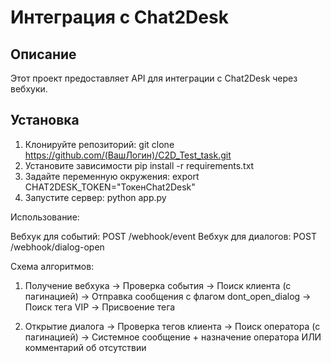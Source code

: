 # Интеграция с Chat2Desk

## Описание
Этот проект предоставляет API для интеграции с Chat2Desk через вебхуки.

## Установка
1. Клонируйте репозиторий:
   git clone https://github.com/(ВашЛогин)/C2D_Test_task.git
2. Установите зависимости
   pip install -r requirements.txt
3. Задайте переменную окружения:
   export CHAT2DESK_TOKEN="ТокенChat2Desk"
4. Запустите сервер:
   python app.py

Использование:

Вебхук для событий: POST /webhook/event
Вебхук для диалогов: POST /webhook/dialog-open

Схема алгоритмов:

1. Получение вебхука → Проверка события → Поиск клиента (с пагинацией) → 
Отправка сообщения с флагом dont_open_dialog → Поиск тега VIP → Присвоение тега

2. Открытие диалога → Проверка тегов клиента → Поиск оператора (с пагинацией) → 
Системное сообщение + назначение оператора ИЛИ комментарий об отсутствии
